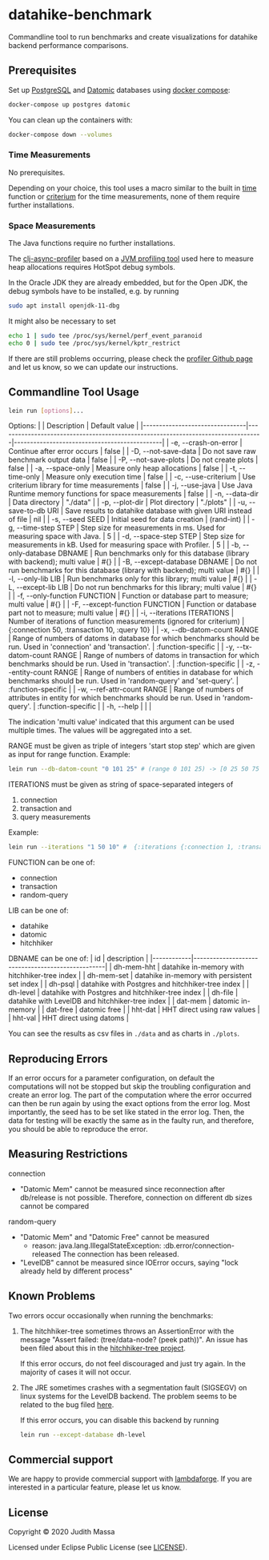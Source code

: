 # datahike-benchmark
Commandline tool to run benchmarks and create visualizations for datahike backend performance comparisons.

## Prerequisites

Set up [PostgreSQL](https://www.postgresql.org/) and [Datomic](https://www.datomic.com/) databases using [docker compose](https://docs.docker.com/compose/):
``` bash
docker-compose up postgres datomic
```

You can clean up the containers with:
``` bash
docker-compose down --volumes
```

### Time Measurements

No prerequisites.

Depending on your choice, this tool uses a macro similar to the built in [time](https://clojuredocs.org/clojure.core/time) function or [criterium](https://github.com/hugoduncan/criterium) for the time measurements, none of them require further installations.

### Space Measurements

The Java functions require no further installations.

The [clj-async-profiler](https://github.com/clojure-goes-fast/clj-async-profiler) based on a [JVM profiling tool](https://github.com/jvm-profiling-tools/async-profiler) used here to measure heap allocations requires HotSpot debug symbols. 

In the Oracle JDK they are already embedded, but for the Open JDK, the debug symbols have to be installed, e.g. by running

``` bash
sudo apt install openjdk-11-dbg
```

It might also be necessary to set
``` bash
echo 1 | sudo tee /proc/sys/kernel/perf_event_paranoid
echo 0 | sudo tee /proc/sys/kernel/kptr_restrict
```

If there are still problems occurring, please check the [profiler Github page](https://github.com/clojure-goes-fast/clj-async-profiler) and let us know, so we can update our instructions.


## Commandline Tool Usage 

``` bash
lein run [options]... 
```

Options:
 |                                | Description                                                                      | Default value                                |
 |--------------------------------|----------------------------------------------------------------------------------|----------------------------------------------|
 | -e, --crash-on-error           | Continue after error occurs                                                      | false                                        |
 | -D, --not-save-data            | Do not save raw benchmark output data                                            | false                                        |
 | -P, --not-save-plots           | Do not create plots                                                              | false                                        |
 | -a, --space-only               | Measure only heap allocations                                                    | false                                        |
 | -t, --time-only                | Measure only execution time                                                      | false                                        |
 | -c, --use-criterium            | Use criterium library for time measurements                                      | false                                        |
 | -j, --use-java                 | Use Java Runtime memory functions for space measurements                         | false                                        |
 | -n, --data-dir                 | Data directory                                                                   | "./data"                                     |
 | -p, --plot-dir                 | Plot directory                                                                   | "./plots"                                    |
 | -u, --save-to-db URI           | Save results to datahike database with given URI instead of file                 | nil                                          |
 | -s, --seed SEED                | Initial seed for data creation                                                   | (rand-int)                                   |
 | -g, --time-step STEP           | Step size for measurements in ms. Used for measuring space with Java.            | 5                                            |
 | -d, --space-step STEP          | Step size for measurements in kB. Used for measuring space with Profiler.        | 5                                            |
 | -b, --only-database DBNAME     | Run benchmarks only for this database (library with backend); multi value        | #{}                                          |
 | -B, --except-database DBNAME   | Do not run benchmarks for this database (library with backend); multi value      | #{}                                          |
 | -l, --only-lib LIB             | Run benchmarks only for this library; multi value                                | #{}                                          |
 | -L, --except-lib LIB           | Do not run benchmarks for this library; multi value                              | #{}                                          |
 | -f, --only-function FUNCTION   | Function or database part to measure; multi value                                | #{}                                          |
 | -F, --except-function FUNCTION | Function or database part not to measure; multi value                            | #{}                                          |
 | -i, --iterations ITERATIONS    | Number of iterations of function measurements (ignored for criterium)            | {:connection 50, :transaction 10, :query 10} |
 | -x, --db-datom-count RANGE     | Range of numbers of datoms in database for which benchmarks should be run. Used in 'connection' and 'transaction'.   | :function-specific |
 | -y, --tx-datom-count RANGE     | Range of numbers of datoms in transaction for which benchmarks should be run. Used in 'transaction'.                 | :function-specific |
 | -z, --entity-count RANGE       | Range of numbers of entities in database for which benchmarks should be run. Used in 'random-query' and 'set-query'. | :function-specific |
 | -w, --ref-attr-count RANGE     | Range of numbers of attributes in entity for which benchmarks should be run. Used in 'random-query'.                 | :function-specific |
 | -h, --help                     |                                                                                   |                                             |

The indication 'multi value' indicated that this argument can be used multiple times. The values will be aggregated into a set. 

RANGE must be given as triple of integers 'start stop step' which are given as input for range function.
Example: 
``` bash
lein run --db-datom-count "0 101 25" # (range 0 101 25) -> [0 25 50 75 100]
```

ITERATIONS must be given as string of space-separated integers of 
  1. connection 
  2. transaction and 
  3. query measurements
  
Example: 
``` bash
lein run --iterations "1 50 10" #  {:iterations {:connection 1, :transaction 50, :query 10}}
```

FUNCTION can be one of: 
- connection 
- transaction 
- random-query

LIB can be one of: 
- datahike 
- datomic 
- hitchhiker

DBNAME can be one of:
 | id         | description                                      |
 |------------|--------------------------------------------------|
 | dh-mem-hht | datahike in-memory with hitchhiker-tree index    | 
 | dh-mem-set | datahike in-memory with persistent set index     |
 | dh-psql    | datahike with Postgres and hitchhiker-tree index |
 | dh-level   | datahike with Postgres and hitchhiker-tree index |
 | dh-file    | datahike with LevelDB and hitchhiker-tree index  |
 | dat-mem    | datomic in-memory                                |
 | dat-free   | datomic free                                     |
 | hht-dat    | HHT direct using raw values                      |
 | hht-val    | HHT direct using datoms                          |

You can see the results as csv files in `./data` and as charts in `./plots`.

## Reproducing Errors

If an error occurs for a parameter configuration, on default the computations will not be stopped but skip the troubling configuration and create an error log.
The part of the computation where the error occurred can then be run again by using the exact options from the error log.
Most importantly, the seed has to be set like stated in the error log. Then, the data for testing will be exactly the same as in the faulty run, and therefore, you should be able to reproduce the error.


## Measuring Restrictions

connection
- "Datomic Mem" cannot be measured since reconnection after db/release is not possible. Therefore, connection on different db sizes cannot be compared

random-query
- "Datomic Mem" and "Datomic Free" cannot be measured
   - reason: java.lang.IllegalStateException: :db.error/connection-released The connection has been released.
- "LevelDB" cannot be measured since IOError occurs, saying "lock already held by different process" 

## Known Problems

Two errors occur occasionally when running the benchmarks:

1. The hitchhiker-tree sometimes throws an AssertionError with the message "Assert failed: (tree/data-node? (peek path))". An issue has been filed about this in the [hitchhiker-tree project](https://github.com/replikativ/hitchhiker-tree/issues/11). 

   If this error occurs, do not feel discouraged and just try again. In the majority of cases it will not occur.

2. The JRE sometimes crashes with a segmentation fault (SIGSEGV) on linux systems for the LevelDB backend. The problem seems to be related to the bug filed [here](https://issues.apache.org/jira/browse/YARN-5546). 
   
   If this error occurs, you can disable this backend by running 
   
   ``` bash
   lein run --except-database dh-level
   ```


## Commercial support

We are happy to provide commercial support with
[lambdaforge](https://lambdaforge.io). If you are interested in a particular
feature, please let us know.

## License

Copyright © 2020 Judith Massa

Licensed under Eclipse Public License (see [LICENSE](LICENSE)).
